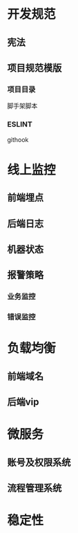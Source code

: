 # 开发规范

## 宪法

## 项目规范模版

### 项目目录
脚手架脚本

### ESLINT
githook

# 线上监控

## 前端埋点

## 后端日志

## 机器状态

## 报警策略

### 业务监控

### 错误监控

# 负载均衡

## 前端域名

## 后端vip

# 微服务

## 账号及权限系统

## 流程管理系统

# 稳定性

